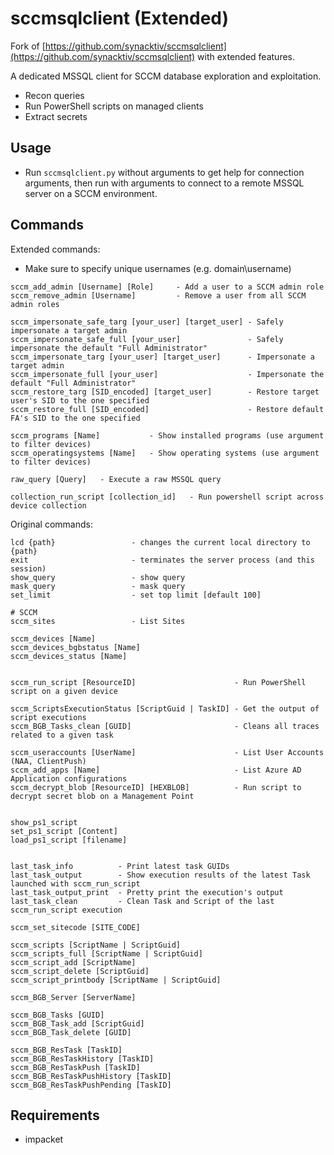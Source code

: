# sccmsqlclient (Extended)

Fork of [https://github.com/synacktiv/sccmsqlclient](https://github.com/synacktiv/sccmsqlclient) with extended features.

A dedicated MSSQL client for SCCM database exploration and exploitation.
- Recon queries
- Run PowerShell scripts on managed clients
- Extract secrets

## Usage
- Run `sccmsqlclient.py` without arguments to get help for connection arguments, then run with arguments to connect to a remote MSSQL server on a SCCM environment.

## Commands 

Extended commands:
- Make sure to specify unique usernames (e.g. domain\username)
```
sccm_add_admin [Username] [Role]     - Add a user to a SCCM admin role
sccm_remove_admin [Username]         - Remove a user from all SCCM admin roles

sccm_impersonate_safe_targ [your_user] [target_user] - Safely impersonate a target admin
sccm_impersonate_safe_full [your_user]               - Safely impersonate the default "Full Administrator"
sccm_impersonate_targ [your_user] [target_user]      - Impersonate a target admin
sccm_impersonate_full [your_user]                    - Impersonate the default "Full Administrator"
sccm_restore_targ [SID_encoded] [target_user]        - Restore target user's SID to the one specified
sccm_restore_full [SID_encoded]                      - Restore default FA's SID to the one specified

sccm_programs [Name]           - Show installed programs (use argument to filter devices)
sccm_operatingsystems [Name]   - Show operating systems (use argument to filter devices)

raw_query [Query]   - Execute a raw MSSQL query

collection_run_script [collection_id]   - Run powershell script across device collection
```

Original commands:
```
lcd {path}                 - changes the current local directory to {path}
exit                       - terminates the server process (and this session)
show_query                 - show query
mask_query                 - mask query
set_limit                  - set top limit [default 100]

# SCCM
sccm_sites                 - List Sites

sccm_devices [Name]
sccm_devices_bgbstatus [Name]
sccm_devices_status [Name]


sccm_run_script [ResourceID]                      - Run PowerShell script on a given device

sccm_ScriptsExecutionStatus [ScriptGuid | TaskID] - Get the output of script executions
sccm_BGB_Tasks_clean [GUID]                       - Cleans all traces related to a given task
    
sccm_useraccounts [UserName]                      - List User Accounts (NAA, ClientPush)
sccm_add_apps [Name]                              - List Azure AD Application configurations
sccm_decrypt_blob [ResourceID] [HEXBLOB]          - Run script to decrypt secret blob on a Management Point
    

show_ps1_script
set_ps1_script [Content]
load_ps1_script [filename]

    
last_task_info          - Print latest task GUIDs
last_task_output        - Show execution results of the latest Task launched with sccm_run_script
last_task_output_print  - Pretty print the execution's output
last_task_clean         - Clean Task and Script of the last sccm_run_script execution

sccm_set_sitecode [SITE_CODE]

sccm_scripts [ScriptName | ScriptGuid]
sccm_scripts_full [ScriptName | ScriptGuid]
sccm_script_add [ScriptName]
sccm_script_delete [ScriptGuid]
sccm_script_printbody [ScriptName | ScriptGuid]

sccm_BGB_Server [ServerName]

sccm_BGB_Tasks [GUID]
sccm_BGB_Task_add [ScriptGuid]
sccm_BGB_Task_delete [GUID]

sccm_BGB_ResTask [TaskID]
sccm_BGB_ResTaskHistory [TaskID]
sccm_BGB_ResTaskPush [TaskID]
sccm_BGB_ResTaskPushHistory [TaskID]
sccm_BGB_ResTaskPushPending [TaskID]
```

## Requirements
- impacket